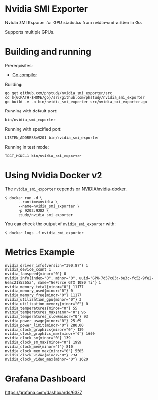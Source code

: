 # Nvidia SMI Exporter

Nvidia SMI Exporter for GPU statistics from nvidia-smi written in Go.

Supports multiple GPUs.

# Building and running

Prerequisites:

* [Go compiler](https://golang.org/dl/)

Building:

    go get github.com/phstudy/nvidia_smi_exporter/src
    cd ${GOPATH-$HOME/go}/src/github.com/phstudy/nvidia_smi_exporter
    go build -v -o bin/nvidia_smi_exporter src/nvidia_smi_exporter.go

Running with default port:

    bin/nvidia_smi_exporter

Running with specified port:

    LISTEN_ADDRESS=9201 bin/nvidia_smi_exporter

Running in test mode:

    TEST_MODE=1 bin/nvidia_smi_exporter

# Using Nvidia Docker v2
The `nvidia_smi_exporter` depends on [NVIDIA/nvidia-docker](https://github.com/NVIDIA/nvidia-docker).

    $ docker run -d \
          --runtime=nvidia \
          --name=nvidia_smi_exporter \
          -p 9202:9202 \
          study/nvidia_smi_exporter

You can check the output of `nvidia_smi_exporter` with:

    $ docker logs -f nvidia_smi_exporter

# Metrics Example

    nvidia_driver_info{version="390.87"} 1
    nvidia_device_count 1
    nvidia_fanspeed{minor="0"} 0
    nvidia_info{index="0", minor="0", uuid="GPU-7d57c83c-be3c-fc52-9fe2-6eac2185265a", name="GeForce GTX 1080 Ti"} 1
    nvidia_memory_total{minor="0"} 11177
    nvidia_memory_used{minor="0"} 0
    nvidia_memory_free{minor="0"} 11177
    nvidia_utilization_gpu{minor="0"} 3
    nvidia_utilization_memory{minor="0"} 0
    nvidia_temperatures{minor="0"} 55
    nvidia_temperatures_max{minor="0"} 96
    nvidia_temperatures_slow{minor="0"} 93
    nvidia_power_usage{minor="0"} 25.69
    nvidia_power_limit{minor="0"} 280.00
    nvidia_clock_graphics{minor="0"} 139
    nvidia_clock_graphics_max{minor="0"} 1999
    nvidia_clock_sm{minor="0"} 139
    nvidia_clock_sm_max{minor="0"} 1999
    nvidia_clock_mem{minor="0"} 810
    nvidia_clock_mem_max{minor="0"} 5505
    nvidia_clock_video{minor="0"} 734
    nvidia_clock_video_max{minor="0"} 1620

# Grafana Dashboard
https://grafana.com/dashboards/6387